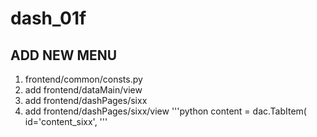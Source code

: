 # dash_01f

## ADD NEW MENU
1. frontend/common/consts.py
1. add frontend/dataMain/view
1. add frontend/dashPages/sixx
1. add frontend/dashPages/sixx/view
'''python
content = dac.TabItem(
    id='content_sixx',
'''

